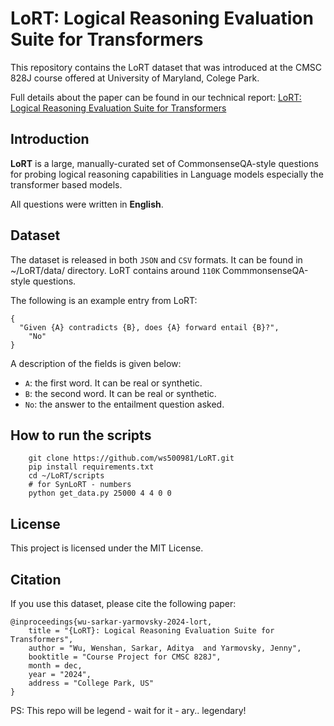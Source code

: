 # LoRT: Logical Reasoning Evaluation Suite for Transformers

This repository contains the LoRT dataset that was introduced at the CMSC 828J course offered at University of Maryland, Colege Park.

Full details about the paper can be found in our technical report: [LoRT: Logical Reasoning Evaluation Suite for Transformers]()

## Introduction
**LoRT** is a large, manually-curated set of CommonsenseQA-style questions for probing logical reasoning capabilities in Language models especially the transformer based models. 

All questions were written in **English**.

## Dataset
The dataset is released in both `JSON` and `CSV` formats. It can be found in ~/LoRT/data/ directory. LoRT contains around `110K` CommmonsenseQA-style questions. 

The following is an example entry from LoRT:
```
{
  "Given {A} contradicts {B}, does {A} forward entail {B}?",
    "No"
}
```
A description of the fields is given below:
* `A`: the first word. It can be real or synthetic.
* `B`: the second word. It can be real or synthetic.
* `No`: the answer to the entailment question asked.

## How to run the scripts
```
    git clone https://github.com/ws500981/LoRT.git
    pip install requirements.txt
    cd ~/LoRT/scripts
    # for SynLoRT - numbers
    python get_data.py 25000 4 4 0 0 
```

## License
This project is licensed under the MIT License.

## Citation
If you use this dataset, please cite the following paper:
```
@inproceedings{wu-sarkar-yarmovsky-2024-lort,
    title = "{LoRT}: Logical Reasoning Evaluation Suite for Transformers",
    author = "Wu, Wenshan, Sarkar, Aditya  and Yarmovsky, Jenny",
    booktitle = "Course Project for CMSC 828J",
    month = dec,
    year = "2024",
    address = "College Park, US"
}
```
PS: This repo will be legend - wait for it - ary.. legendary!

